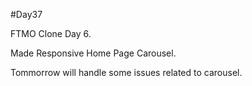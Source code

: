 #Day37

FTMO Clone Day 6.

Made Responsive Home Page Carousel.

Tommorrow will handle some issues related to carousel.